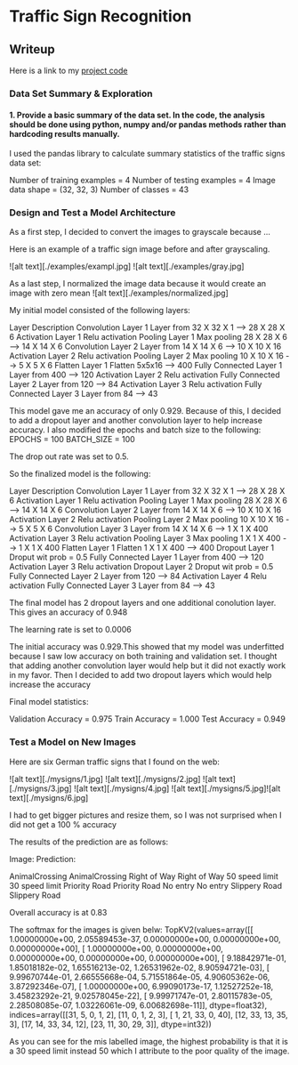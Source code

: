 # **Traffic Sign Recognition** 

## Writeup

Here is a link to my [project code](https://github.com/udacity/CarND-Traffic-Sign-Classifier-Project/blob/master/Traffic_Sign_Classifier.ipynb)

### Data Set Summary & Exploration

#### 1. Provide a basic summary of the data set. In the code, the analysis should be done using python, numpy and/or pandas methods rather than hardcoding results manually.

I used the pandas library to calculate summary statistics of the traffic
signs data set:

Number of training examples = 4
Number of testing examples = 4
Image data shape = (32, 32, 3)
Number of classes = 43


### Design and Test a Model Architecture


As a first step, I decided to convert the images to grayscale because ...

Here is an example of a traffic sign image before and after grayscaling.

![alt text][./examples/exampl.jpg]
![alt text][./examples/gray.jpg]


As a last step, I normalized the image data because it would create an image with zero mean
![alt text][./examples/normalized.jpg]


My initial model consisted of the following layers:

Layer                                          Description
Convolution Layer 1                            Layer from 32 X 32 X 1 --> 28 X 28 X 6
Activation Layer 1                             Relu activation
Pooling Layer 1                                Max pooling 28 X 28 X 6 --> 14 X 14 X 6
Convolution Layer 2                            Layer from 14 X 14 X 6 --> 10 X 10 X 16
Activation Layer 2                             Relu activation
Pooling Layer 2                                Max pooling 10 X 10 X 16 --> 5 X 5 X 6
Flatten Layer 1                                Flatten 5x5x16 --> 400
Fully Connected Layer 1                        Layer from 400 --> 120
Activation Layer 2                             Relu activation
Fully Connected Layer 2                        Layer from 120 --> 84
Activation Layer 3                             Relu activation
Fully Connected Layer 3                        Layer from 84 --> 43


This model gave me an accuracy of only 0.929. Because of this, I decided to add a dropout layer and another convolution layer to help increase accuracy. I also modified the epochs and batch size to the following:
EPOCHS = 100
BATCH_SIZE = 100

The drop out rate was set to 0.5.

So the finalized model is the following:

Layer                                          Description
Convolution Layer 1                            Layer from 32 X 32 X 1 --> 28 X 28 X 6
Activation Layer 1                             Relu activation
Pooling Layer 1                                Max pooling 28 X 28 X 6 --> 14 X 14 X 6
Convolution Layer 2                            Layer from 14 X 14 X 6 --> 10 X 10 X 16
Activation Layer 2                             Relu activation
Pooling Layer 2                                Max pooling 10 X 10 X 16 --> 5 X 5 X 6
Convolution Layer 3                            Layer from 14 X 14 X 6 --> 1 X 1 X 400
Activation Layer 3                             Relu activation
Pooling Layer 3                                Max pooling 1 X 1 X 400 --> 1 X 1 X 400
Flatten Layer 1                                Flatten 1 X 1 X 400 --> 400
Dropout Layer 1                                Droput wit prob = 0.5
Fully Connected Layer 1                        Layer from 400 --> 120
Activation Layer 3                             Relu activation
Dropout Layer 2                                Droput wit prob = 0.5
Fully Connected Layer 2                        Layer from 120 --> 84
Activation Layer 4                             Relu activation
Fully Connected Layer 3                        Layer from 84 --> 43


The final model has 2 dropout layers and one additional conolution layer. This gives an accuracy of 0.948

The learning rate is set to 0.0006

The initial accuracy was 0.929.This showed that my model was underfitted because I saw low accuracy on both training and validation set. I thought that adding another convolution layer would help but it did not exactly work in my favor. Then I decided to add two dropout layers which would help increase the accuracy

Final model statistics:


Validation Accuracy = 0.975
Train Accuracy = 1.000
Test Accuracy = 0.949






### Test a Model on New Images



Here are six German traffic signs that I found on the web:

![alt text][./mysigns/1.jpg] ![alt text][./mysigns/2.jpg] ![alt text][./mysigns/3.jpg] 
![alt text][./mysigns/4.jpg] ![alt text][./mysigns/5.jpg]![alt text][./mysigns/6.jpg]

I had to get bigger pictures and resize them, so I was not surprised when I did not get a 100 % accuracy

The results of the prediction are as follows:

Image:                                        Prediction:

AnimalCrossing                                AnimalCrossing
Right of Way                                  Right of Way
50 speed limit                                30 speed limit
Priority Road                                 Priority Road
No entry                                      No entry
Slippery Road                                 Slippery Road


Overall accuracy is at 0.83


The softmax for the images is given belw:
TopKV2(values=array([[  1.00000000e+00,   2.05589453e-37,   0.00000000e+00,
          0.00000000e+00,   0.00000000e+00],
       [  1.00000000e+00,   0.00000000e+00,   0.00000000e+00,
          0.00000000e+00,   0.00000000e+00],
       [  9.18842971e-01,   1.85018182e-02,   1.65516213e-02,
          1.26531962e-02,   8.90594721e-03],
       [  9.99670744e-01,   2.66555668e-04,   5.71551864e-05,
          4.90605362e-06,   3.87292346e-07],
       [  1.00000000e+00,   6.99090173e-17,   1.12527252e-18,
          3.45823292e-21,   9.02578045e-22],
       [  9.99971747e-01,   2.80115783e-05,   2.28508085e-07,
          1.03226061e-09,   6.00682698e-11]], dtype=float32), indices=array([[31,  5,  0,  1,  2],
       [11,  0,  1,  2,  3],
       [ 1, 21, 33,  0, 40],
       [12, 33, 13, 35,  3],
       [17, 14, 33, 34, 12],
       [23, 11, 30, 29,  3]], dtype=int32))
       

As you can see for the mis labelled image, the highest probability is that it is a 30 speed limit instead 50 which I attribute to the poor quality of the image.